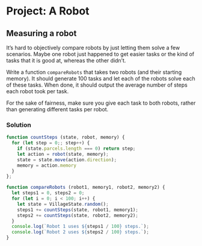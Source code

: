 # Project: A Robot

## Measuring a robot

It’s hard to objectively compare robots by just letting them solve a few scenarios. Maybe one robot just happened to get easier tasks or the kind of tasks that it is good at, whereas the other didn’t.

Write a function `compareRobots` that takes two robots (and their starting memory). It should generate 100 tasks and let each of the robots solve each of these tasks. When done, it should output the average number of steps each robot took per task.

For the sake of fairness, make sure you give each task to both robots, rather than generating different tasks per robot.

### Solution

```js
function countSteps (state, robot, memory) {
  for (let step = 0;; step++) {
    if (state.parcels.length === 0) return step;
    let action = robot(state, memory);
    state = state.move(action.direction);
    memory = action.memory
  }
};

function compareRobots (robot1, memory1, robot2, memory2) {
  let steps1 = 0, steps2 = 0;
  for (let i = 0; i < 100; i++) {
    let state = VillageState.random();
    steps1 += countSteps(state, robot1, memory1);
    steps2 += countSteps(state, robot2, memory2);
  }
  console.log(`Robot 1 uses ${steps1 / 100} steps.`);
  console.log(`Robot 2 uses ${steps2 / 100} steps.`);
}
```
